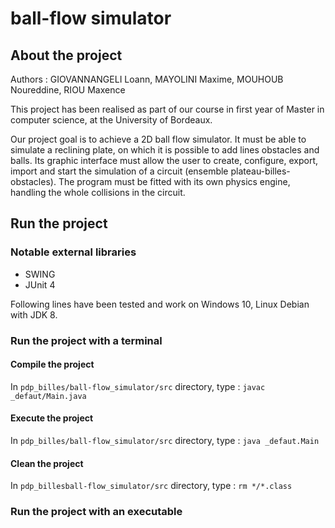 # ball-flow simulator

## About the project

Authors : GIOVANNANGELI Loann, MAYOLINI Maxime, MOUHOUB Noureddine, RIOU Maxence

This project has been realised as part of our course in first year of Master in computer science, at the University of Bordeaux.

Our project goal is to achieve a 2D ball flow simulator. It must be able to simulate a reclining plate, on which it is possible to add lines obstacles and balls. Its graphic interface must allow the user to create, configure, export, import and start the simulation of a circuit (ensemble plateau-billes-obstacles). The program must be fitted with its own physics engine, handling the whole collisions in the circuit.

## Run the project

### Notable external libraries

- SWING
- JUnit 4

Following lines have been tested and work on Windows 10, Linux Debian with JDK 8.

### Run the project with a terminal

#### Compile the project

In `pdp_billes/ball-flow_simulator/src` directory, type : `javac _defaut/Main.java`

#### Execute the project

In `pdp_billes/ball-flow_simulator/src` directory, type : `java _defaut.Main`

#### Clean the project

In `pdp_billesball-flow_simulator/src` directory, type : `rm */*.class`

### Run the project with an executable

